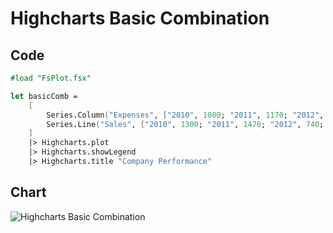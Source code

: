 Highcharts Basic Combination
============================

Code
----

```fsharp
#load "FsPlot.fsx"

let basicComb =
    [
        Series.Column("Expenses", ["2010", 1000; "2011", 1170; "2012", 560; "2013", 1030])
        Series.Line("Sales", ["2010", 1300; "2011", 1470; "2012", 740; "2013", 1330])
    ]
    |> Highcharts.plot
    |> Highcharts.showLegend
    |> Highcharts.title "Company Performance"
```
Chart
-----

![Highcharts Basic Combination](https://raw.github.com/TahaHachana/FsPlot/master/screenshots/HighchartsBasicComb.PNG)